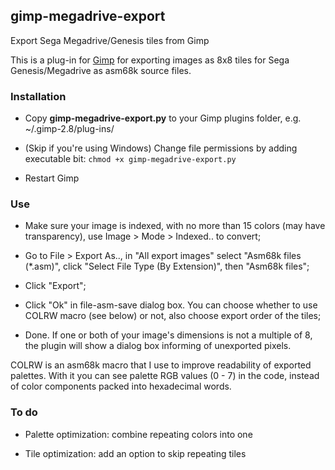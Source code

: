 gimp-megadrive-export
---------------------

Export Sega Megadrive/Genesis tiles from Gimp

This is a plug-in for [Gimp](http://www.gimp.org/) for exporting images
as 8x8 tiles for Sega Genesis/Megadrive as asm68k source files.

### Installation

 - Copy **gimp-megadrive-export.py** to your Gimp plugins folder, e.g. 
~/.gimp-2.8/plug-ins/

 - (Skip if you're using Windows) Change file permissions by adding executable bit: ``chmod +x gimp-megadrive-export.py``

 - Restart Gimp

### Use

 - Make sure your image is indexed, with no more than 15 colors (may
   have transparency), use Image > Mode > Indexed.. to convert;

 - Go to File > Export As.., in "All export images" select "Asm68k
   files (*.asm)", click "Select File Type (By Extension)", then
   "Asm68k files";

 - Click "Export";

 - Click "Ok" in file-asm-save dialog box. You can choose whether to use
   COLRW macro (see below) or not, also choose export order of the tiles;

 - Done. If one or both of your image's dimensions is not a multiple of
   8, the plugin will show a dialog box informing of unexported pixels.

COLRW is an asm68k macro that I use to improve readability of exported
palettes.
With it you can see palette RGB values (0 - 7) in the code, instead of
color components packed into hexadecimal words.

### To do

 - Palette optimization: combine repeating colors into one

 - Tile optimization: add an option to skip repeating tiles